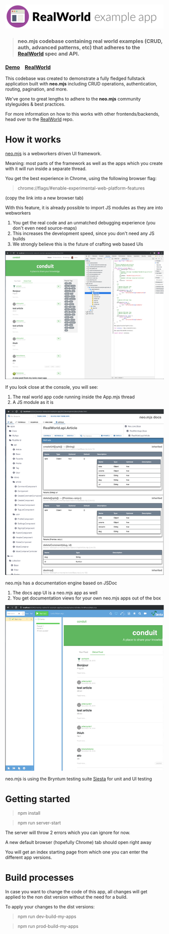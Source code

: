 # ![RealWorld Example App](.github/logo.png)

> ### neo.mjs codebase containing real world examples (CRUD, auth, advanced patterns, etc) that adheres to the [RealWorld](https://github.com/gothinkster/realworld) spec and API.


### [Demo](https://neomjs.github.io/pages/)&nbsp;&nbsp;&nbsp;&nbsp;[RealWorld](https://github.com/gothinkster/realworld)


This codebase was created to demonstrate a fully fledged fullstack application built with **neo.mjs** including CRUD operations, authentication, routing, pagination, and more.

We've gone to great lengths to adhere to the **neo.mjs** community styleguides & best practices.

For more information on how to this works with other frontends/backends, head over to the [RealWorld](https://github.com/gothinkster/realworld) repo.


# How it works

<a href="https://github.com/neomjs/neo">neo.mjs</a> is a webworkers driven UI framework.

Meaning: most parts of the framework as well as the apps which you create with it will run inside a separate thread.

You get the best experience in Chrome, using the following browser flag:

> chrome://flags/#enable-experimental-web-platform-features

(copy the link into a new browser tab)

With this feature, it is already possible to import JS modules as they are into webworkers

1.  You get the real code and an unmatched debugging experience (you don't even need source-maps)
2.  This increases the development speed, since you don't need any JS builds
3.  We strongly believe this is the future of crafting web based UIs

<img src=".github/images/rw-workers.png" alt="real world app workers">

If you look close at the console, you will see:
1.  The real world app code running inside the App.mjs thread
2.  A JS module as it is

<img src=".github/images/rw-docs.png" alt="real world app docs">

neo.mjs has a documentation engine based on JSDoc
1.  The docs app UI is a neo.mjs app as well
2.  You get documentation views for your own neo.mjs apps out of the box

<img src=".github/images/rw-test.png" alt="real world app docs">

neo.mjs is using the Bryntum testing suite <a href="https://www.bryntum.com/products/siesta/">Siesta</a> for unit and UI testing

# Getting started

> npm install

> npm run server-start

The server will throw 2 errors which you can ignore for now.

A new default browser (hopefully Chrome) tab should open right away

You will get an index starting page from which one you can enter the different app versions.

# Build processes
In case you want to change the code of this app, all changes will get applied to the non dist version
without the need for a build.

To apply your changes to the dist versions:

> npm run dev-build-my-apps

> npm run prod-build-my-apps